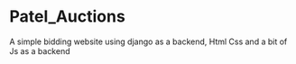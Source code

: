 # Patel_Auctions
A simple bidding website using django as a backend, Html Css and a bit of Js as a backend 
